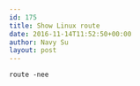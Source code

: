 ```yaml
---
id: 175
title: Show Linux route
date: 2016-11-14T11:52:50+00:00
author: Navy Su
layout: post
---
```

~~~shell
route -nee
~~~
